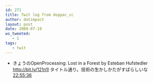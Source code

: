 ```yaml
---
id: 271
title: Twit log from doppac_cc
author: dotimpact
layout: post
date: 2009-07-19
ws_tweeted:
   - 1
tags:
   - twit
---
```

<ul class="ws_tweet_list">
  <li class="ws_tweet">
    きょうのOpenProcessing: Lost in a Forest by Esteban Hufstedler <a href="http://bit.ly/121n1l" rel="nofollow">http://bit.ly/121n1l</a> タイトル通り。技術の生かしかたがすばらしいな <a class="ws_tweet_time" href="http://twitter.com/doppac_cc/statuses/2706289369">22:55:36</a>
  </li>
</ul>
